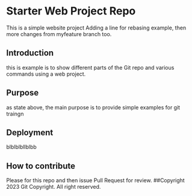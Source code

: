 # Starter Web Project Repo

This is a simple website project 
Adding a line for rebasing example, then
more changes from myfeature branch too.
## Introduction

this is example is to show different parts of the Git repo and various 
commands using a web project.

## Purpose

as state above, the main purpose is to provide simple examples for git traingn
## Deployment

blblblbllblbb

## How to contribute

Please for this repo and then issue Pull Request for review.
##Copyright
2023 Git Copyright. All right reserved.

